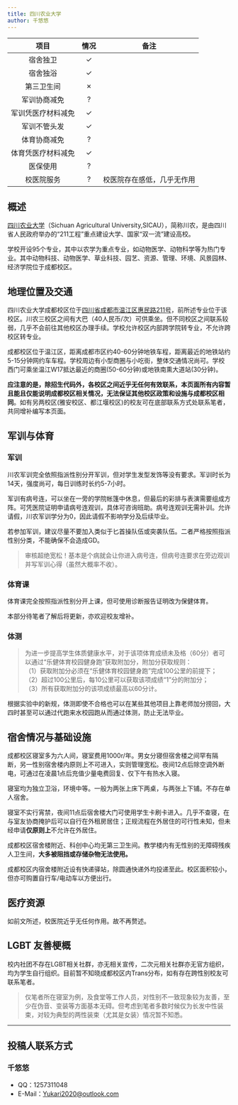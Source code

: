 ```yaml
---
title: 四川农业大学
author: 千悠悠
---
```


|        项目        | 情况 |     备注     |
| :----------------: | :--: | :----------: |
|      宿舍独卫      |  ✓   |              |
|      宿舍独浴      |  ✓   |              |
|     第三卫生间     |  ✗   |              |
|    军训协商减免    |  ?   |              |
| 军训凭医疗材料减免 |  ✓   |              |
|    军训不管头发    |  ✓  |   |
|    体育协商减免    |  ?   |              |
| 体育凭医疗材料减免 |    ✓ |              |
|      医保使用      |  ?   |              |
|     校医院服务     |  ?   |      校医院存在感低，几乎无作用        |

## 概述

[四川农业大学](https://sicau.edu.cn)（Sichuan Agricultural University,SICAU），简称川农，是由四川省人民政府举办的“211工程”重点建设大学、国家“双一流”建设高校。

学校开设95个专业，其中以农学为重点专业，如动物医学、动物科学等为热门专业。其中动物科技、动物医学、草业科技、园艺、资源、管理、环境、风景园林、经济学院位于成都校区。


## 地理位置及交通

四川农业大学成都校区位于[四川省成都市温江区惠民路211号](https://amap.com/place/B001C8MU9A)，前所述专业位于该校区。川农三校区之间有大巴（40人民币/次）可供乘坐。但不同校区之间联系较弱，几乎不会前往其他校区办理手续。学校允许校区内部跨学院转专业，不允许跨校区转专业。

成都校区位于温江区，距离成都市区约40-60分钟地铁车程，距离最近的地铁站约5-15分钟网约车车程。学校周边有小型商圈与小吃街，整体交通情况尚可。学校西门可乘坐温江W17抵达最近的商圈(50-60分钟)或地铁南熏大道站(30分钟)。

**应注意的是，除招生代码外，各校区之间近乎无任何有效联系，本页面所有内容暂且能且仅能说明成都校区相关情况，无法保证其他校区政策和设施与成都校区相同**。如有另两校区(雅安校区、都江堰校区)的校友可在底部联系方式处联系笔者，共同增补编写本页面。


## 军训与体育

### 军训

川农军训完全依照指派性别分开军训，但对学生发型发饰等没有要求。军训时长为14天，强度尚可，每日训练时长约5-7小时。

军训有病号连，可以坐在一旁的学院帐篷中休息，但最后的彩排与表演需要组成方阵。可凭医院证明申请病号连观训，具体可咨询班助。病号连观训无需补训。允许请假，川农军训学分为0，因此请假不影响学分及后续毕业。

若参加军训，建议尽量不要加入类似于匕首操队伍或突袭队伍。二者严格按照指派性别分类，不能确保不会造成GD。

> 审核超绝宽松！基本是个病就会让你进入病号连，但病号连要求在旁边观训并写军训心得（虽然大概率不收）。

### 体育课

体育课完全按照指派性别分开上课，但可使用诊断报告证明改为保健体育。

本部分待笔者了解后将更新，亦欢迎校友增补。

### 体测

> 为进一步提高学生体质健康水平，对于该项体育成绩未及格（60分）者可以通过“乐健体育校园健身跑”获取附加分，附加分获取规则： \
（1）获取附加分必须在“乐健体育校园健身跑”完成100公里的前提下； \
（2）超过100公里后，每10公里可以获取该项成绩“1”分的附加分； \
（3）所有获取附加分的该项成绩最高以60分计。

根据实验中的新规，体测即使不合格也可以在某些其他项目上靠老师加分捞回，大四时甚至可以通过代跑来水校园跑从而通过体测，防止无法毕业。

## 宿舍情况与基础设施

成都校区寝室多为六人间，寝室费用1000r/年。男女分寝但宿舍楼之间罕有隔断，另一性别宿舍楼内原则上不可进入，实则管理宽松。夜间12点后除空调外断电，可通过在凌晨1点后充值少量电费回复、仅下午有热水入寝。

寝室均为独立卫浴，环境中等。一般为两张上床下两桌，与两张上下铺。不存在单人宿舍。

寝室不实行宵禁，夜间11点后宿舍楼大门可使用学生卡刷卡进入。几乎不查寝，在与室友协商掩护后可以自行在外租房居住；正规流程在外居住的可行性未知，但未经申请**仅原则上**不允许在外居住。

成都校区宿舍楼附近、科创中心均无第三卫生间。教学楼内有无性别的无障碍残疾人卫生间，**大多被阻挡或存储杂物无法使用。**

成都校区内宿舍楼附近设有快递驿站，除圆通快递外均投递至此。校区面积较小，但亦可购置自行车/电动车以方便出行。


## 医疗资源

如前文所述，校医院近乎无任何作用。故不再赘述。


## LGBT 友善梗概

校内社团不存在LGBT相关社群，亦无相关宣传，二次元相关社群亦无官方组织，均为学生自行组织。目前暂不知晓成都校区内Trans分布，如有存在跨性别校友可联系笔者。

> 仅笔者所在寝室为例，及食堂等工作人员，对性别不一致现象较为友善，至少在伪音、变装等方面基本无碍。但考虑到笔者多数时候仅为长发中性装束，对较为典型的两性装束（尤其是女装）情况暂不知悉。

<!--
### 跨性别分布情况

::: info
对于该校现存跨性别数量不需要特别指出（考虑到时效性问题）
:::

正文部分

### 院系探路

::: info
由于不同院系之间可能差异较大，所以可以在这里写下你所在的院系氛围如何，院系老师、同学是否跨性别友善等等。
:::

正文部分

## 其他信息

::: info
如果你认为还有其他需要放在 Wiki 上的内容，可以填写在这个小节中，如果有必要，可以单独添加小标题来分段。
:::

正文部分

-->
---

## 投稿人联系方式
### 千悠悠
- QQ：1257311048
- E-Mail：Yukari2020@outlook.com
